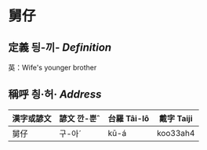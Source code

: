 # 舅仔
## 定義 딍-끼- _Definition_




英：Wife's younger brother

## 稱呼 칑·허· _Address_

漢字或諺文 | 諺文 깐-뿐ˆ | 台羅 Tâi-lô | 戴字 Taiji
--- | --- | --- | --- 
舅仔 | 구-아ˊ | kū-á | koo33ah4 
